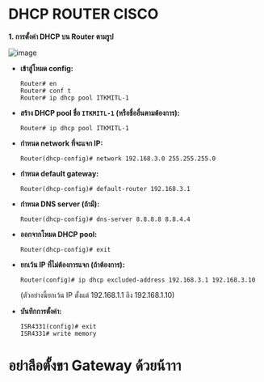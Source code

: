 # DHCP ROUTER CISCO

**1. การตั้งค่า DHCP บน Router ตามรูป**

![image](https://github.com/user-attachments/assets/41b2019f-215e-416b-9457-6aa5039430fc)

*   **เข้าสู่โหมด config:**
    ```
    Router# en
    Router# conf t
    Router# ip dhcp pool ITKMITL-1
    ```

*   **สร้าง DHCP pool ชื่อ `ITKMITL-1` (หรือชื่ออื่นตามต้องการ):**
    ```
    Router# ip dhcp pool ITKMITL-1
    ```
*   **กำหนด network ที่จะแจก IP:**
    ```
    Router(dhcp-config)# network 192.168.3.0 255.255.255.0
    ```
*   **กำหนด default gateway:**
    ```
    Router(dhcp-config)# default-router 192.168.3.1
    ```
*   **กำหนด DNS server (ถ้ามี):**
    ```
    Router(dhcp-config)# dns-server 8.8.8.8 8.8.4.4
    ```
*   **ออกจากโหมด DHCP pool:**
    ```
    Router(dhcp-config)# exit
    ```
*   **ยกเว้น IP ที่ไม่ต้องการแจก (ถ้าต้องการ):**
    ```
    Router(config)# ip dhcp excluded-address 192.168.3.1 192.168.3.10
    ```
    (ตัวอย่างนี้ยกเว้น IP ตั้งแต่ 192.168.1.1 ถึง 192.168.1.10)
*   **บันทึกการตั้งค่า:**
    ```
    ISR4331(config)# exit
    ISR4331# write memory
    ```

# อย่าลือตั้งขา Gateway ด้วยน้าาา
